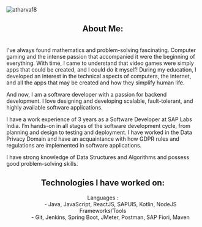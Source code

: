 <html>
   <body>
      <img src="https://komarev.com/ghpvc/?username=Atharva18&label=Profile%20Views&color=blueviolet&style=plastic" alt="atharva18"/>
      <h2 align="center">About Me:</h2>
      <p>
      <br>
I've always found mathematics and problem-solving fascinating. Computer gaming and the intense passion that accompanied it were the beginning of everything. With time, I came to understand that video games were simply apps that could be created, and I could do it myself! During my education, I developed an interest in the technical aspects of computers, the internet, and all the apps that may be created and how they simplify human life.

And now, I am a software developer with a passion for backend development. I love designing and developing scalable, fault-tolerant, and highly available software applications.

I have a work experience of 3 years as a Software Developer at SAP Labs India. I’m hands-on in all stages of the software development cycle, from planning and design to testing and deployment. I have worked in the Data Privacy Domain and have an acquaintance with how GDPR rules and regulations are implemented in software applications.

I have strong knowledge of Data Structures and Algorithms and possess good problem-solving skills.<br>
      </p>
      <h2 align="center">Technologies I have worked on:</h2>
      <dl align="center">
         <dt>Languages :</dt>
         <dd>- Java, JavaScript, ReactJS, SAPUI5, Kotlin, NodeJS</dd>
         <dt>Frameworks/Tools</dt>
         <dd>- Git, Jenkins, Spring Boot, JMeter, Postman, SAP Fiori, Maven</dd>
      </dl>
   </body>
</html>

